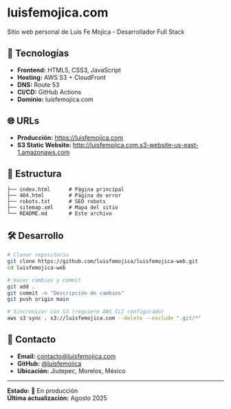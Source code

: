 # luisfemojica.com

Sitio web personal de Luis Fe Mojica - Desarrollador Full Stack

## 🚀 Tecnologías

- **Frontend:** HTML5, CSS3, JavaScript
- **Hosting:** AWS S3 + CloudFront
- **DNS:** Route 53
- **CI/CD:** GitHub Actions
- **Dominio:** luisfemojica.com

## 🌐 URLs

- **Producción:** https://luisfemojica.com
- **S3 Static Website:** http://luisfemojica.com.s3-website-us-east-1.amazonaws.com

## 📁 Estructura

```
├── index.html      # Página principal
├── 404.html        # Página de error
├── robots.txt      # SEO robots
├── sitemap.xml     # Mapa del sitio
└── README.md       # Este archivo
```

## 🛠️ Desarrollo

```bash
# Clonar repositorio
git clone https://github.com/luisfemojica/luisfemojica-web.git
cd luisfemojica-web

# Hacer cambios y commit
git add .
git commit -m "Descripción de cambios"
git push origin main

# Sincronizar con S3 (requiere AWS CLI configurado)
aws s3 sync . s3://luisfemojica.com --delete --exclude ".git/*"
```

## 📧 Contacto

- **Email:** contacto@luisfemojica.com
- **GitHub:** [@luisfemojica](https://github.com/luisfemojica)
- **Ubicación:** Jiutepec, Morelos, México

---

**Estado:** 🚀 En producción  
**Última actualización:** Agosto 2025
